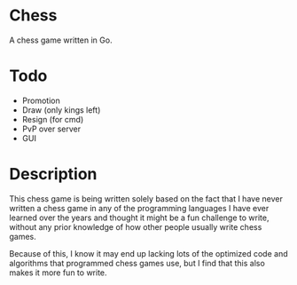 # Chess
A chess game written in Go.

# Todo
- Promotion
- Draw (only kings left)
- Resign (for cmd)
- PvP over server
- GUI

# Description
This chess game is being written solely based on the fact that I have never written a chess game in any of the programming languages I have ever learned over the years and thought it might be a fun challenge to write, without any prior knowledge of how other people usually write chess games.

Because of this, I know it may end up lacking lots of the optimized code and algorithms that programmed chess games use, but I find that this also makes it more fun to write.
